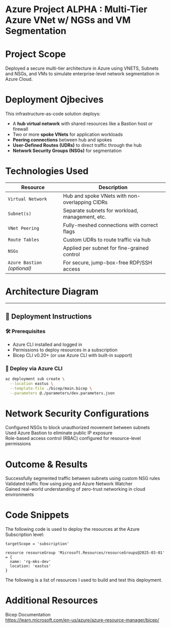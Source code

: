 # Azure Project ALPHA : Multi-Tier Azure VNet w/ NGSs and VM Segmentation



# Project Scope
Deployed a secure multi-tier architecture in Azure using VNETS, Subnets and NSGs, and VMs to simulate enterprise-level network segmentation in Azure Cloud.

# Deployment Ojbecives
This infrastructure-as-code solution deploys:
- A **hub virtual network** with shared resources like a Bastion host or firewall
- Two or more **spoke VNets** for application workloads
- **Peering connections** between hub and spokes
- **User-Defined Routes (UDRs)** to direct traffic through the hub
- **Network Security Groups (NSGs)** for segmentation

# Technologies Used 
| Resource | Description |
|----------|-------------|
| `Virtual Network` | Hub and spoke VNets with non-overlapping CIDRs |
| `Subnet(s)` | Separate subnets for workload, management, etc. |
| `VNet Peering` | Fully-meshed connections with correct flags |
| `Route Tables` | Custom UDRs to route traffic via hub |
| `NSGs` | Applied per subnet for fine-grained control |
| `Azure Bastion` *(optional)* | For secure, jump-box-free RDP/SSH access |
 

# Architecture Diagram


---

## 🚀 Deployment Instructions

### 🛠️ Prerequisites
- Azure CLI installed and logged in
- Permissions to deploy resources in a subscription
- Bicep CLI v0.20+ (or use Azure CLI with built-in support)

### 🧪 Deploy via Azure CLI

```bash
az deployment sub create \
  --location eastus \
  --template-file ./bicep/main.bicep \
  --parameters @./parameters/dev.parameters.json
```


# Network Security Configurations
Configured NSGs to block unauthorized movement between subnets  
Used Azure Bastion to eliminate public IP exposure  
Role-based access control (RBAC) configured for resource-level permissions  

# Outcome & Results
Successfully segmented traffic between subnets using custom NSG rules  
Validated traffic flow using ping and Azure Network Watcher  
Gained real-world understanding of zero-trust networking in cloud environments

# Code Snippets
The following code is used to deploy the resources at the Azure Subscription level:
```bicep
targetScope = 'subscription'

resource resourceGroup 'Microsoft.Resources/resourceGroups@2025-03-01' = {
  name: 'rg-mks-dev'
  location: 'eastus'
}
```
The following is a list of resources I used to build and test this deployment.


# Additional Resources  
Bicep Documentation  
https://learn.microsoft.com/en-us/azure/azure-resource-manager/bicep/  




